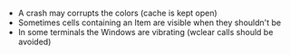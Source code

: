 * A crash may corrupts the colors (cache is kept open)
* Sometimes cells containing an Item are visible when they shouldn't be
* In some terminals the Windows are vibrating (wclear calls should be avoided)

